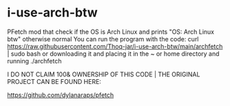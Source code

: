 # i-use-arch-btw
PFetch mod that check if the OS is Arch Linux and prints "OS: Arch Linux btw" otherwise normal
You can run the program with the code: curl https://raw.githubusercontent.com/Thoq-jar/i-use-arch-btw/main/archfetch | sudo bash      or downloading it and placing it in the ~ or home directory and running ./archfetch



I DO NOT CLAIM 100& OWNERSHIP OF THIS CODE | THE ORIGINAL PROJECT CAN BE FOUND HERE:

https://github.com/dylanaraps/pfetch
